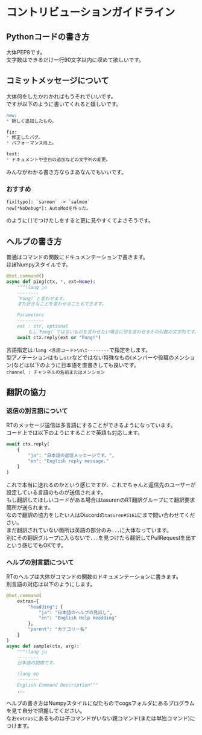 # コントリビューションガイドライン
## Pythonコードの書き方
大体PEP8です。  
文字数はできるだけ一行90文字以内に収めて欲しいです。
## コミットメッセージについて
大体何をしたかわかればもうそれでいいです。  
ですが以下のように書いてくれると嬉しいです。  
```md
new:
* 新しく追加したもの。

fix:
* 修正したバグ。
* パフォーマンス向上。

text:
* ドキュメントや空白の追加などの文字列の変更。
```
みんながわかる書き方ならまあなんでもいいです。
### おすすめ
```
fix[typo]: `sarmon` -> `salmon`
new[*NoDebug*]: AutoModを作った。
```
のように`[]`でつけたしをすると更に見やすくてよさそうです。
## ヘルプの書き方
普通はコマンドの関数にドキュメンテーションで書きます。  
ほぼNumpyスタイルです。
```python
@bot.command()
async def ping(ctx, *, ext=None):
    """!lang ja
    --------
    `Pong!`と言わせます。  
    また好きなことを言わせることもできます。

    Parameters
    ----------
    ext : str, optional
        もし`Pong!`ではないものを言わせたい場合に何を言わせるかの引数の文字列です。"""
    await ctx.reply(ext or "Pong!")
```
言語指定は`!lang <言語コード>\n\t--------`で指定をします。  
型アノテーションはもし`str`などではない特殊なもの(メンバーや役職のメンション)などは以下のように日本語を直書きしても良いです。  
`channel : チャンネルの名前またはメンション`
## 翻訳の協力
### 返信の別言語について
RTのメッセージ送信は多言語にすることができるようになっています。  
コード上では以下のようにすることで英語も対応します。  
```python
await ctx.reply(
    {
        "ja": "日本語の返信メッセージです。",
        "en": "English reply message."
    }
)
```
これで本当に送れるのかという感じですが、これでちゃんと返信先のユーザーが設定している言語のものが送信されます。  
もし翻訳してほしいコードがある場合はtasurenのRT翻訳グループにて翻訳要求箇所が送られます。  
なので翻訳の協力をしたい人はDiscordの`tasuren#5161`にまで問い合わせてください。  
まだ翻訳されていない箇所は英語の部分のみ`...`に大体なっています。  
別にその翻訳グループに入らないで`...`を見つけたら翻訳してPullRequestを出すという感じでもOKです。
### ヘルプの別言語について
RTのヘルプは大体がコマンドの関数のドキュメンテーションに書きます。  
別言語の対応は以下のようにします。  
```python
@bot.command(
    extras={
        "headding": {
            "ja": "日本語のヘルプの見出し",
            "en": "English Help Headding"
        },
        "parent": "カテゴリー名"
    }
)
async def sample(ctx, arg):
    """!lang ja
    --------
    日本語の説明です。

    !lang en
    --------
    English Command Description"""
    ...
```
ヘルプの書き方はNumpyスタイルに似たものでcogsフォルダにあるプログラムを見て自分で把握してください。  
なお`extras`にあるものは子コマンドがいない親コマンド(または単独コマンド)につけます。